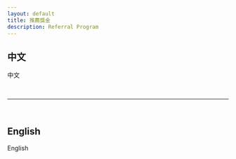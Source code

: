 ```yaml
---
layout: default
title: 推薦獎金
description: Referral Program
---
```


## 中文

中文

<br>

---

<br>

## English

English